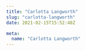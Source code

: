 ```yaml
---
title: "Carlotta Langworth"
slug: "carlotta-langworth"
date: 2021-02-15T15:52:48Z

meta:
  name: "Carlotta Langworth"
---
```


